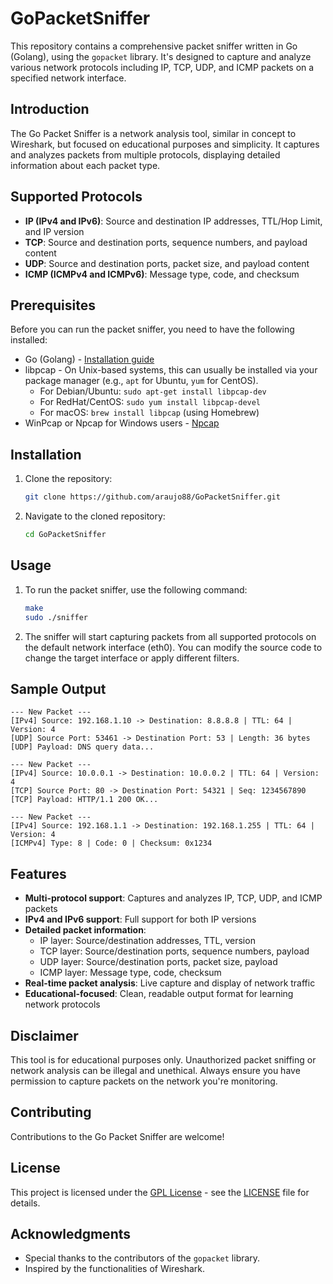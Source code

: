 # GoPacketSniffer

This repository contains a comprehensive packet sniffer written in Go (Golang), using the `gopacket` library. It's designed to capture and analyze various network protocols including IP, TCP, UDP, and ICMP packets on a specified network interface.

## Introduction

The Go Packet Sniffer is a network analysis tool, similar in concept to Wireshark, but focused on educational purposes and simplicity. It captures and analyzes packets from multiple protocols, displaying detailed information about each packet type.

## Supported Protocols

- **IP (IPv4 and IPv6)**: Source and destination IP addresses, TTL/Hop Limit, and IP version
- **TCP**: Source and destination ports, sequence numbers, and payload content
- **UDP**: Source and destination ports, packet size, and payload content  
- **ICMP (ICMPv4 and ICMPv6)**: Message type, code, and checksum

## Prerequisites

Before you can run the packet sniffer, you need to have the following installed:

- Go (Golang) - [Installation guide](https://golang.org/doc/install)
- libpcap - On Unix-based systems, this can usually be installed via your package manager (e.g., `apt` for Ubuntu, `yum` for CentOS).
  - For Debian/Ubuntu: `sudo apt-get install libpcap-dev`
  - For RedHat/CentOS: `sudo yum install libpcap-devel`
  - For macOS: `brew install libpcap` (using Homebrew)
- WinPcap or Npcap for Windows users - [Npcap](https://nmap.org/npcap/)

## Installation

1. Clone the repository:
   ```bash
   git clone https://github.com/araujo88/GoPacketSniffer.git
   ```
2. Navigate to the cloned repository:
   ```bash
   cd GoPacketSniffer
   ```

## Usage

1. To run the packet sniffer, use the following command:
   ```bash
   make
   sudo ./sniffer
   ```
2. The sniffer will start capturing packets from all supported protocols on the default network interface (eth0). You can modify the source code to change the target interface or apply different filters.

## Sample Output

```
--- New Packet ---
[IPv4] Source: 192.168.1.10 -> Destination: 8.8.8.8 | TTL: 64 | Version: 4
[UDP] Source Port: 53461 -> Destination Port: 53 | Length: 36 bytes
[UDP] Payload: DNS query data...

--- New Packet ---
[IPv4] Source: 10.0.0.1 -> Destination: 10.0.0.2 | TTL: 64 | Version: 4
[TCP] Source Port: 80 -> Destination Port: 54321 | Seq: 1234567890
[TCP] Payload: HTTP/1.1 200 OK...

--- New Packet ---
[IPv4] Source: 192.168.1.1 -> Destination: 192.168.1.255 | TTL: 64 | Version: 4
[ICMPv4] Type: 8 | Code: 0 | Checksum: 0x1234
```

## Features

- **Multi-protocol support**: Captures and analyzes IP, TCP, UDP, and ICMP packets
- **IPv4 and IPv6 support**: Full support for both IP versions
- **Detailed packet information**: 
  - IP layer: Source/destination addresses, TTL, version
  - TCP layer: Source/destination ports, sequence numbers, payload
  - UDP layer: Source/destination ports, packet size, payload
  - ICMP layer: Message type, code, checksum
- **Real-time packet analysis**: Live capture and display of network traffic
- **Educational-focused**: Clean, readable output format for learning network protocols

## Disclaimer

This tool is for educational purposes only. Unauthorized packet sniffing or network analysis can be illegal and unethical. Always ensure you have permission to capture packets on the network you're monitoring.

## Contributing

Contributions to the Go Packet Sniffer are welcome!

## License

This project is licensed under the [GPL License](LICENSE) - see the [LICENSE](LICENSE) file for details.

## Acknowledgments

- Special thanks to the contributors of the `gopacket` library.
- Inspired by the functionalities of Wireshark.

